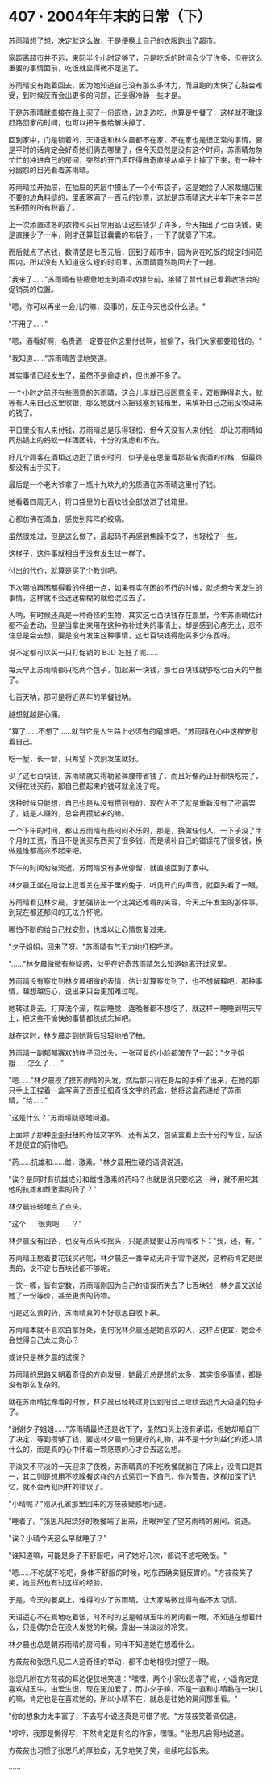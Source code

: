 <link rel="stylesheet" href="../../styles/text.css" />
<h1>407 · 2004年年末的日常（下）</h1>

苏雨晴想了想，决定就这么做，于是便换上自己的衣服跑出了超市。

家距离超市并不远，来回半个小时足够了，只是吃饭的时间会少了许多，但在这么重要的事情面前，吃饭就显得微不足道了。

苏雨晴没有跑着回去，因为她知道自己没有那么多体力，而且跑的太快了心脏会难受，到时候反而会出更多的问题，还是得冷静一些才是。

于是苏雨晴就直接在路上买了一份嵌糕，边走边吃，也算是午餐了，这样就不耽误赶路回家的时间，也可以把午餐给解决掉了。

回到家中，门是锁着的，天语遥和林夕晨都不在家，不在家也是很正常的事情，要是平时的话肯定会好奇她们俩去哪里了，但今天显然是没有这个时间，苏雨晴匆匆忙忙的冲进自己的房间，突然的开门声吓得曲奇直接从桌子上掉了下来，有一种十分幽怨的目光看着苏雨晴。

苏雨晴拉开抽屉，在抽屉的夹层中摸出了一个小布袋子，这是她捡了人家裁缝店里不要的边角料缝的，里面塞满了一百元的钞票，这就是苏雨晴这大半年下来辛辛苦苦积攒的所有积蓄了。

上一次添置过冬的衣物和买日常用品让这些钱少了许多，今天抽出了七百块钱，更是直接少了一半，刚才还算鼓鼓囊囊的布袋子，一下子就瘪了下来。

而后就点了点钱，数清楚是七百元后，回到了超市中，因为尚在吃饭的规定时间范围内，所以没有人知道这么短的时间里，苏雨晴竟然跑回去了一趟。

"我来了......"苏雨晴有些疲惫地走到酒柜收银台前，接替了暂代自己看着收银台的促销员的位置。

"嗯，你可以再坐一会儿的嘛，没事的，反正今天也没什么活。"

"不用了......"

"嗯，酒看好啊，名贵酒一定要在你这里付钱啊，被偷了，我们大家都要赔钱的。"

"我知道......"苏雨晴苦涩地笑道。

其实事情已经发生了，虽然不是偷走的，但也差不多了。

一个小时之前还有些困意的苏雨晴，这会儿早就已经困意全无，双眼睁得老大，就等有人来自己这里收银，那么她就可以把钱塞到钱箱里，来填补自己之前没收进来的钱了。

平日里没有人来付钱，苏雨晴总是乐得轻松，但今天没有人来付钱，却让苏雨晴如同热锅上的蚂蚁一样团团转，十分的焦虑和不安。

好几个顾客在酒柜这边逛了很长时间，似乎是在思量着那些名贵酒的价格，但最终都没有出手买下。

最后是一个老大爷拿了一瓶十九块九的劣质酒在苏雨晴这里付了钱。

她看着四周无人，将口袋里的七百块钱全部放进了钱箱里。

心都仿佛在滴血，感觉到阵阵的绞痛。

虽然很难过，但是这么做了，最起码不再感到焦躁不安了，也轻松了一些。

这样子，这件事就相当于没有发生过一样了。

付出的代价，就算是买了个教训吧。

下次哪怕再困都得看的仔细一点，如果有实在困的不行的时候，就想想今天发生的事情，这样就不会迷迷糊糊的就给混过去了。

人呐，有时候还真是一种奇怪的生物，其实这七百块钱存在那里，今年苏雨晴估计都不会去动，但是当拿出来用在这种弥补过失的事情上，却是感到心疼无比，忍不住总是会去想，要是没有发生这种事情，这七百块钱得能买多少东西呀。

说不定都可以买一只打促销的 BJD 娃娃了呢......

每天早上苏雨晴都只吃两个包子，加起来一块钱，那七百块钱就够吃七百天的早餐了。

七百天呐，那可是将近两年的早餐钱呐。

越想就越是心痛。

"算了......不想了......就当它是人生路上必须有的磨难吧。"苏雨晴在心中这样安慰着自己。

吃一堑，长一智，只希望下次别发生就好。

少了这七百块钱，苏雨晴就又得勒紧裤腰带省钱了，而且好像药正好都快吃完了，又得花钱买药，那自己攒起来的钱可就全没了呢。

这种时候只能想，自己也是从没有攒到有的，现在大不了就是重新没有了积蓄罢了，钱是人赚的，总会再攒起来的嘛。

一个下午的时间，都让苏雨晴有些闷闷不乐的，那是，换做任何人，一下子没了半个月的工资，而且不是说买东西买了很多钱，而是填补自己的错误花了很多钱，换做是谁都高兴不起来吧。

下午的时间匆匆流逝，苏雨晴没有多做停留，就直接回到了家中。

林夕晨正坐在阳台上逗着关在笼子里的兔子，听见开门的声音，就回头看了一眼。

苏雨晴看见林夕晨，才勉强挤出一个比哭还难看的笑容，今天上午发生的那件事，到现在都还郁闷的无法介怀呢。

哪怕不断的给自己找安慰，也难以让心情恢复过来。

"夕子姐姐，回来了呀。"苏雨晴有气无力地打招呼道。

"......"林夕晨微微有些疑惑，似乎在好奇苏雨晴怎么知道她离开过家里。

苏雨晴没有察觉到林夕晨细微的表情，估计就算察觉到了，也不想解释吧，那种事情，越想越伤心，说出来只会更加难过呢。

她转过身去，打算洗个澡，然后睡觉，连晚餐都不想吃了，就这样一睡睡到明天早上，把这些不愉快的事情都统统忘掉吧。

就在这时，林夕晨走到她背后轻轻地拍了拍。

苏雨晴一副郁郁寡欢的样子回过头，一张可爱的小脸都皱在了一起："夕子姐姐......怎么了......"

"嗯......"林夕晨摸了摸苏雨晴的头发，然后那只背在身后的手伸了出来，在她的那只手上正捏着一盒写满了歪歪扭扭奇怪文字的药盒，她将这盒药递给了苏雨晴，"给......"

"这是什么？"苏雨晴疑惑地问道。

上面除了那种歪歪扭扭的奇怪文字外，还有英文，包装盒看上去十分的专业，应该不是便宜的药物吧。

"药......抗雄和......雌，激素。"林夕晨用生硬的语调说道。

"诶？是同时有抗雄成分和雌性激素的药吗？也就是说只要吃这一种，就不用吃其他的抗雄和雌激素的药了？"

林夕晨轻轻地点了点头。

"这个......很贵吧......？"

林夕晨没有回答，也没有点头和摇头，只是质疑要让苏雨晴收下："我，还，有。"

苏雨晴正愁着要花钱买药呢，林夕晨这一番举动无异于雪中送炭，这种药肯定是很贵的，说不定七百块钱都不够呢。

一饮一啄，皆有定数，苏雨晴刚因为自己的错误而失去了七百块钱，林夕晨又送给她了一份等价，甚至更贵的药物。

可是这么贵的药，苏雨晴真的不好意思白收下来。

苏雨晴本就不喜欢白拿好处，更何况林夕晨还是她喜欢的人，这样占便宜，她会不会觉得自己太过贪心？

或许只是林夕晨的试探？

苏雨晴的思路又朝着奇怪的方向发展，她最近总是想的太多，其实很多事情，都是没有那么复杂的。

就在苏雨晴犹豫着的时候，林夕晨已经转过身回到阳台上继续去逗弄天语遥的兔子了。

"谢谢夕子姐姐......"苏雨晴最终还是收下了，虽然口头上没有承诺，但她却暗自下了决定，等到攒够了钱，要送林夕晨一份更好的礼物，并不是十分利益化的还人情什么的，而是真的心中怀着一颗感恩的心才会去这么想。

平淡又不平淡的一天迎来了夜晚，苏雨晴真的不吃晚餐就躺在了床上，没胃口是其一，其二则是想用不吃晚餐这样的方式惩罚一下自己，作为警告，这样加深了记忆，就不会再犯同样的错误了。

"小晴呢？"刚从孔雀那里回来的方莜莜疑惑地问道。

"睡着了。"张思凡把烧好的晚餐端了出来，用眼神望了望苏雨晴的房间，说道。

"诶？小晴今天这么早就睡了？"

"谁知道嘛，可能是身子不舒服吧，问了她好几次，都说不想吃晚饭。"

"嗯......不吃就不吃吧，身体不舒服的时候，吃东西确实挺反胃的。"方莜莜笑了笑，她显然也有过这样的经验。

于是，今天的餐桌上，难得的少了苏雨晴，让大家略微觉得有些不太习惯。

天语遥心不在焉地吃着饭，时不时的总是朝胡玉牛的房间看一眼，不知道在想着什么，只是偶尔会在没人发觉的时候，露出一抹淡淡的冷笑。

林夕晨也总是朝苏雨晴的房间看，同样不知道她在想着什么。

方莜莜和张思凡见二人这奇怪的举动，都不由地相视对望了一眼。

张思凡附在方莜莜的耳边促狭地笑道："嘿嘿，两个小家伙思春了呢，小遥肯定是喜欢胡玉牛，由爱生恨，现在更加爱了，而小夕子嘛，不是一直和小晴黏在一块儿的嘛，肯定也是在喜欢她的，所以小晴不在，就总是往她的房间那里看。"

"你的想象力太丰富了，不去写小说还真是可惜了呢。"方莜莜笑着调侃道。

"哼哼，我那是懒得写，不然肯定是有名的作家，嘿嘿。"张思凡自得地说道。

方莜莜也习惯了张思凡的厚脸皮，无奈地笑了笑，继续吃起饭来。

......

